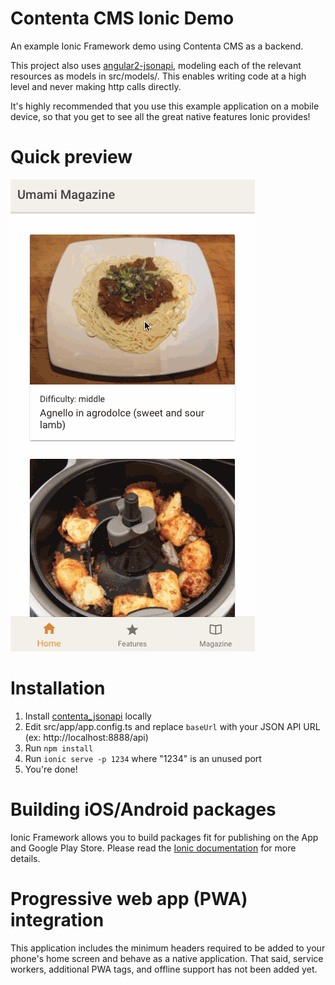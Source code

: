 # Contenta CMS Ionic Demo

An example Ionic Framework demo using Contenta CMS as a backend.

This project also uses [angular2-jsonapi](https://github.com/ghidoz/angular2-jsonapi),
modeling each of the relevant resources as models in src/models/. This enables
writing code at a high level and never making http calls directly.

It's highly recommended that you use this example application on a mobile
device, so that you get to see all the great native features Ionic provides!

# Quick preview

![Contenta Ionic demo screenshot](/screenshots/contenta_ionic.gif?raw=true "Contenta Ionic demo screenshot")

# Installation

1. Install [contenta_jsonapi](https://github.com/contentacms/contenta_jsonapi)
 locally
1. Edit src/app/app.config.ts and replace `baseUrl` with your JSON API URL (ex:
 http://localhost:8888/api)
1. Run `npm install`
1. Run `ionic serve -p 1234` where "1234" is an unused port
1. You're done!

# Building iOS/Android packages

Ionic Framework allows you to build packages fit for publishing on the App and
Google Play Store. Please read the [Ionic documentation](https://ionicframework.com/docs/cli/build/)
for more details.

# Progressive web app (PWA) integration

This application includes the minimum headers required to be added to your
phone's home screen and behave as a native application. That said, service
workers, additional PWA tags, and offline support has not been added yet.
